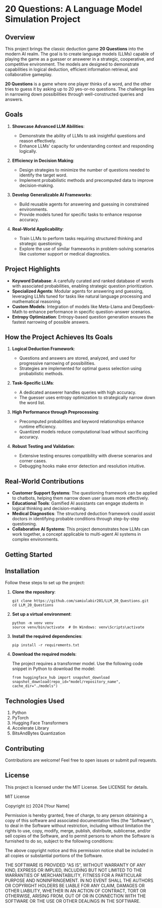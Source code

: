 # 20 Questions: A Language Model Simulation Project

## Overview
This project brings the classic deduction game **20 Questions** into the modern AI realm. The goal is to create language models (LLMs) capable of playing the game as a guesser or answerer in a strategic, cooperative, and competitive environment. The models are designed to demonstrate capabilities in logical deduction, efficient information retrieval, and collaborative gameplay.

**20 Questions** is a game where one player thinks of a word, and the other tries to guess it by asking up to 20 yes-or-no questions. The challenge lies in narrowing down possibilities through well-constructed queries and answers.

## Goals
1. **Showcase Advanced LLM Abilities**:
   - Demonstrate the ability of LLMs to ask insightful questions and reason effectively.
   - Enhance LLMs' capacity for understanding context and responding logically.

2. **Efficiency in Decision Making**:
   - Design strategies to minimize the number of questions needed to identify the target word.
   - Implement probabilistic methods and precomputed data to improve decision-making.

3. **Develop Generalizable AI Frameworks**:
   - Build reusable agents for answering and guessing in constrained environments.
   - Provide models tuned for specific tasks to enhance response accuracy.

4. **Real-World Applicability**:
   - Train LLMs to perform tasks requiring structured thinking and strategic questioning.
   - Explore the use of similar frameworks in problem-solving scenarios like customer support or medical diagnostics.

## Project Highlights
- **Keyword Database**: A carefully curated and ranked database of words with associated probabilities, enabling strategic question prioritization.
- **Specialized Agents**: Modular agents for answering and guessing, leveraging LLMs tuned for tasks like natural language processing and mathematical reasoning.
- **Custom Models**: Integration of models like Meta-Llama and DeepSeek-Math to enhance performance in specific question-answer scenarios.
- **Entropy Optimization**: Entropy-based question generation ensures the fastest narrowing of possible answers.

## How the Project Achieves Its Goals
1. **Logical Deduction Framework**:
   - Questions and answers are stored, analyzed, and used for progressive narrowing of possibilities.
   - Strategies are implemented for optimal guess selection using probabilistic methods.

2. **Task-Specific LLMs**:
   - A dedicated answerer handles queries with high accuracy.
   - The guesser uses entropy optimization to strategically narrow down the word list.

3. **High Performance through Preprocessing**:
   - Precomputed probabilities and keyword relationships enhance runtime efficiency.
   - Quantized models reduce computational load without sacrificing accuracy.

4. **Robust Testing and Validation**:
   - Extensive testing ensures compatibility with diverse scenarios and corner cases.
   - Debugging hooks make error detection and resolution intuitive.

## Real-World Contributions
- **Customer Support Systems**: The questioning framework can be applied to chatbots, helping them narrow down user issues more effectively.
- **Educational Tools**: Gamified AI assistants can engage students in logical thinking and decision-making.
- **Medical Diagnostics**: The structured deduction framework could assist doctors in identifying probable conditions through step-by-step questioning.
- **Collaborative AI Systems**: This project demonstrates how LLMs can work together, a concept applicable to multi-agent AI systems in complex environments.

## Getting Started
## Installation

Follow these steps to set up the project:

1. **Clone the repository**:
   ```
   git clone https://github.com/samiulabir201/LLM_20_Questions.git
   cd LLM_20_Questions
   ```
2. **Set up a virtual environment**:
   ```
   python -m venv venv
   source venv/bin/activate  # On Windows: venv\Scripts\activate
   ```
3. **Install the required dependencies**:
   ```
   pip install -r requirements.txt
   ```
5. **Download the required models**:

   The project requires a transformer model. Use the following code snippet in Python to download the model:
   ```
   from huggingface_hub import snapshot_download
   snapshot_download(repo_id="model/repository_name", cache_dir="./models")
   ```

## Technologies Used
1. Python
2. PyTorch
3. Hugging Face Transformers
4. Accelerate Library
5. BitsAndBytes Quantization

## Contributing
Contributions are welcome! Feel free to open issues or submit pull requests.

## License
This project is licensed under the MIT License. See LICENSE for details.

MIT License

Copyright (c) 2024 [Your Name]

Permission is hereby granted, free of charge, to any person obtaining a copy
of this software and associated documentation files (the "Software"), to deal
in the Software without restriction, including without limitation the rights
to use, copy, modify, merge, publish, distribute, sublicense, and/or sell
copies of the Software, and to permit persons to whom the Software is
furnished to do so, subject to the following conditions:

The above copyright notice and this permission notice shall be included in all
copies or substantial portions of the Software.

THE SOFTWARE IS PROVIDED "AS IS", WITHOUT WARRANTY OF ANY KIND, EXPRESS OR
IMPLIED, INCLUDING BUT NOT LIMITED TO THE WARRANTIES OF MERCHANTABILITY,
FITNESS FOR A PARTICULAR PURPOSE AND NONINFRINGEMENT. IN NO EVENT SHALL THE
AUTHORS OR COPYRIGHT HOLDERS BE LIABLE FOR ANY CLAIM, DAMAGES OR OTHER
LIABILITY, WHETHER IN AN ACTION OF CONTRACT, TORT OR OTHERWISE, ARISING FROM,
OUT OF OR IN CONNECTION WITH THE SOFTWARE OR THE USE OR OTHER DEALINGS IN THE
SOFTWARE.

